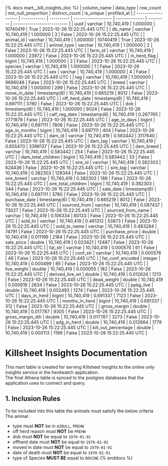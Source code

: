 {% docs mart__kill_insights_doc %}
| column_name         | data_type    |  row_count | not_null_proportion | distinct_count | is_unique | profiled_at                 |
| ------------------- | ------------ | ---------- | ------------------- | -------------- | --------- | --------------------------- |
| uuid                | varchar      | 10,740,419 |            1.000000 |       10740419 |      True | 2023-10-26 15:22:25.445 UTC |
| db_name             | varchar      | 10,740,419 |            1.000000 |              3 |     False | 2023-10-26 15:22:25.445 UTC |
| animal_id           | varchar      | 10,740,419 |            1.000000 |       10740419 |      True | 2023-10-26 15:22:25.445 UTC |
| animal_type         | varchar      | 10,740,419 |            1.000000 |              2 |     False | 2023-10-26 15:22:25.445 UTC |
| farm_id             | varchar      | 10,740,419 |            1.000000 |          23972 |     False | 2023-10-26 15:22:25.445 UTC |
| in_herd_flag        | bigint       | 10,740,419 |            1.000000 |              2 |     False | 2023-10-26 15:22:25.445 UTC |
| species             | varchar      | 10,740,419 |            1.000000 |              1 |     False | 2023-10-26 15:22:25.445 UTC |
| sex                 | varchar      | 10,740,419 |            1.000000 |              4 |     False | 2023-10-26 15:22:25.445 UTC |
| tag                 | varchar      | 10,740,419 |            1.000000 |        9696048 |     False | 2023-10-26 15:22:25.445 UTC |
| breed               | varchar      | 10,740,419 |            1.000000 |            299 |     False | 2023-10-26 15:22:25.445 UTC |
| move_in_date        | timestamp(6) | 10,740,419 |            0.665219 |           8012 |     False | 2023-10-26 15:22:25.445 UTC |
| off_herd_date       | timestamp(6) | 10,740,419 |            0.697111 |           3780 |     False | 2023-10-26 15:22:25.445 UTC |
| dob                 | timestamp(6) | 10,740,419 |            1.000000 |           9024 |     False | 2023-10-26 15:22:25.445 UTC |
| calf_reg_date       | timestamp(6) | 10,740,419 |            0.267765 |        2771879 |     False | 2023-10-26 15:22:25.445 UTC |
| age_in_days         | bigint       | 10,740,419 |            0.697111 |           7808 |     False | 2023-10-26 15:22:25.445 UTC |
| age_in_months       | bigint       | 10,740,419 |            0.697111 |            404 |     False | 2023-10-26 15:22:25.445 UTC |
| dam_id              | varchar      | 10,740,419 |            0.583442 |        3117640 |     False | 2023-10-26 15:22:25.445 UTC |
| dam_tag             | varchar      | 10,740,419 |            0.655470 |        3396137 |     False | 2023-10-26 15:22:25.445 UTC |
| dam_breed           | varchar      | 10,740,419 |            0.583442 |            254 |     False | 2023-10-26 15:22:25.445 UTC |
| dam_total_children  | bigint       | 10,740,419 |            0.583442 |             33 |     False | 2023-10-26 15:22:25.445 UTC |
| sire_id             | varchar      | 10,740,419 |            0.382303 |         624436 |     False | 2023-10-26 15:22:25.445 UTC |
| sire_tag            | varchar      | 10,740,419 |            0.382303 |         128344 |     False | 2023-10-26 15:22:25.445 UTC |
| sire_breed          | varchar      | 10,740,419 |            0.382303 |            189 |     False | 2023-10-26 15:22:25.445 UTC |
| sire_total_children | bigint       | 10,740,419 |            0.382303 |            344 |     False | 2023-10-26 15:22:25.445 UTC |
| sale_date           | timestamp(6) | 10,740,419 |            0.697111 |           3780 |     False | 2023-10-26 15:22:25.445 UTC |
| purchase_date       | timestamp(6) | 10,740,419 |            0.665219 |           8012 |     False | 2023-10-26 15:22:25.445 UTC |
| sourced_from        | varchar      | 10,740,419 |            0.087437 |          73027 |     False | 2023-10-26 15:22:25.445 UTC |
| sourced_from_name   | varchar      | 10,740,419 |            0.106334 |          80133 |     False | 2023-10-26 15:22:25.445 UTC |
| sold_to             | varchar      | 10,740,419 |            0.461312 |          53873 |     False | 2023-10-26 15:22:25.445 UTC |
| sold_to_name        | varchar      | 10,740,419 |            0.483284 |          74791 |     False | 2023-10-26 15:22:25.445 UTC |
| purchase_price      | double       | 10,740,419 |            0.011199 |           2184 |     False | 2023-10-26 15:22:25.445 UTC |
| sale_price          | double       | 10,740,419 |            0.023421 |          12487 |     False | 2023-10-26 15:22:25.445 UTC |
| fat_str             | varchar      | 10,740,419 |            0.000576 |             61 |     False | 2023-10-26 15:22:25.445 UTC |
| conf_str            | varchar      | 10,740,419 |            0.000576 |             46 |     False | 2023-10-26 15:22:25.445 UTC |
| fat_conf_encoded    | integer      | 10,740,419 |            0.000499 |             85 |     False | 2023-10-26 15:22:25.445 UTC |
| live_weight         | double       | 10,740,419 |            0.000055 |            182 |     False | 2023-10-26 15:22:25.445 UTC |
| derived_live_wt     | double       | 10,740,419 |            0.012624 |           1213 |     False | 2023-10-26 15:22:25.445 UTC |
| dead_weight         | double       | 10,740,419 |            0.000619 |           2634 |     False | 2023-10-26 15:22:25.445 UTC |
| ppkg_live           | double       | 10,740,419 |            0.002493 |           1274 |     False | 2023-10-26 15:22:25.445 UTC |
| days_in_herd        | bigint       | 10,740,419 |            0.691337 |           7123 |     False | 2023-10-26 15:22:25.445 UTC |
| months_in_herd      | bigint       | 10,740,419 |            0.691337 |            312 |     False | 2023-10-26 15:22:25.445 UTC |
| gross_margin        | double       | 10,740,419 |            0.017787 |           9305 |     False | 2023-10-26 15:22:25.445 UTC |
| gross_margin_dih    | double       | 10,740,419 |            0.017787 |           3273 |     False | 2023-10-26 15:22:25.445 UTC |
| adg_in_herd         | double       | 10,740,419 |            0.012664 |           1779 |     False | 2023-10-26 15:22:25.445 UTC |
| kill_out_percentage | double       | 10,740,419 |            0.000113 |           1199 |     False | 2023-10-26 15:22:25.445 UTC |



# **Killsheet Insights Documentation**
This mart table is created for serving Killsheet insights to the online only insights service in the herdwatch application.   
The final Athena table is synced to the postgres databases that the application uses to connect and query.   
## 1. Inclusion Rules    
To be included into this table the animals must satisfy the below criteria   
The animal :
-  type must **NOT** be in ```AIBULL```, ```PREHW```
-  off herd reason must **NOT** be ```PREHW```
-  dob must **NOT** be equal to ```1970-01-01```
-  offherd date must **NOT** be equal to ```1970-01-01```
-  moved in date must **NOT** be equal to ```1970-01-01```
-  date of death must **NOT** be equal to ```1970-01-01```
-  type of Species **MUST BE** equal to ```BOVINE```
{% enddocs %}